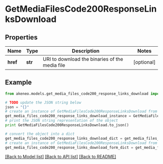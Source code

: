 # GetMediaFilesCode200ResponseLinksDownload


## Properties
Name | Type | Description | Notes
------------ | ------------- | ------------- | -------------
**href** | **str** | URI to download the binaries of the media file | [optional] 

## Example

```python
from akeneo.models.get_media_files_code200_response_links_download import GetMediaFilesCode200ResponseLinksDownload

# TODO update the JSON string below
json = "{}"
# create an instance of GetMediaFilesCode200ResponseLinksDownload from a JSON string
get_media_files_code200_response_links_download_instance = GetMediaFilesCode200ResponseLinksDownload.from_json(json)
# print the JSON string representation of the object
print GetMediaFilesCode200ResponseLinksDownload.to_json()

# convert the object into a dict
get_media_files_code200_response_links_download_dict = get_media_files_code200_response_links_download_instance.to_dict()
# create an instance of GetMediaFilesCode200ResponseLinksDownload from a dict
get_media_files_code200_response_links_download_form_dict = get_media_files_code200_response_links_download.from_dict(get_media_files_code200_response_links_download_dict)
```
[[Back to Model list]](../README.md#documentation-for-models) [[Back to API list]](../README.md#documentation-for-api-endpoints) [[Back to README]](../README.md)


